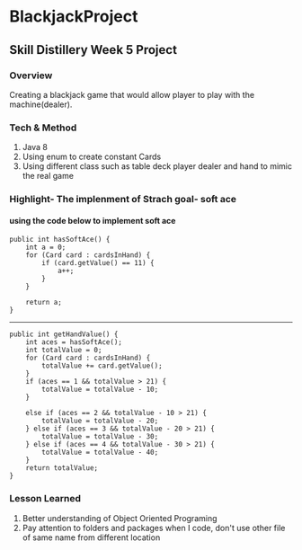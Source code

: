 # BlackjackProject
##  Skill Distillery Week 5 Project

### Overview
  Creating a blackjack game that would allow player to play with the machine(dealer).
  
### Tech & Method
1.  Java 8
2.  Using enum to create constant Cards
3.  Using different class such as table deck player dealer and hand to mimic the real game

### Highlight- The implenment of Strach goal- soft ace
  #### using the code below to implement soft ace
  
  	public int hasSoftAce() {
		int a = 0;
		for (Card card : cardsInHand) {
			if (card.getValue() == 11) {
				a++;
			}
		}

		return a;
	}
  -------------------
  	public int getHandValue() {
		int aces = hasSoftAce();
		int totalValue = 0;
		for (Card card : cardsInHand) {
			totalValue += card.getValue();
		}
		if (aces == 1 && totalValue > 21) {
			totalValue = totalValue - 10;
		}

		else if (aces == 2 && totalValue - 10 > 21) {
			totalValue = totalValue - 20;
		} else if (aces == 3 && totalValue - 20 > 21) {
			totalValue = totalValue - 30;
		} else if (aces == 4 && totalValue - 30 > 21) {
			totalValue = totalValue - 40;
		}
		return totalValue;
	}
###  Lesson Learned
1.	Better understanding of Object Oriented Programing
2.	Pay attention to folders and packages when I code, don't use other file of same name from different location
